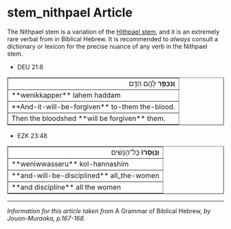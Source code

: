 # stem_nithpael Article
The Nithpael stem is a variation of the [Hithpael stem](https://git.door43.org/Door43/en-uhg/src/master/content/stem_hithpael/02.md), and it is an extremely rare verbal from in Biblical Hebrew.  It is recommended to *always* consult a dictionary or lexicon for the precise nuance of any verb in the Nithpael stem.

* DEU 21:8
<table border="1" class="docutils">
<colgroup>
<col width="100%" />
</colgroup>
<tbody valign="top">
<tr class="row-odd" align="right"><td><b>וְנִכַּפֵּ֥ר</b> לָהֶ֖ם הַדָּֽם׃</td>
</tr>
<tr class="row-even"><td>**wenikkapper** lahem haddam</td>
</tr>
<tr class="row-odd"><td>**And-it-will-be-forgiven** to-them the-blood.</td>
</tr>
<tr class="row-even"><td>Then the bloodshed **will be forgiven** them.</td>
</tr>
</tbody>
</table>

* EZK 23:48
<table border="1" class="docutils">
<colgroup>
<col width="100%" />
</colgroup>
<tbody valign="top">
<tr class="row-odd" align="right"><td><b>וְנִֽוַּסְּרוּ֙</b> כָּל־הַנָּשִׁ֔ים</td>
</tr>
<tr class="row-even"><td>**weniwwasseru** kol-hannashim</td>
</tr>
<tr class="row-odd"><td>**and-will-be-disciplined** all_the-women</td>
</tr>
<tr class="row-even"><td>**and discipline** all the women</td>
</tr>
</tbody>
</table>

-----------------
*Information for this article taken from* A Grammar of Biblical Hebrew, *by Jouon-Muraoka, p.167-168.*